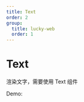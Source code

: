 ```yaml
---
title: Text
order: 2
group:
  title: lucky-web
  order: 1
---
```


# Text

渲染文字，需要使用 Text 组件

Demo:
<code src="./demo.tsx"></code>

<API src="./api.tsx"></API>
